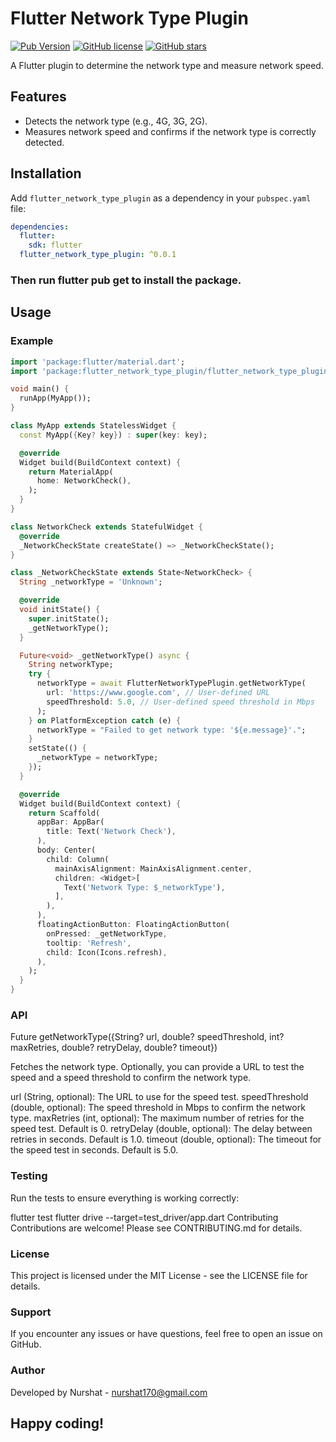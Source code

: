 # Flutter Network Type Plugin

[![Pub Version](https://img.shields.io/pub/v/flutter_network_type_plugin)](https://pub.dev/packages/flutter_network_type_plugin)
[![GitHub license](https://img.shields.io/github/license/nurshat13/flutter_network_type_plugin)](https://github.com/nurshat13/flutter_network_type_plugin/blob/main/LICENSE)
[![GitHub stars](https://img.shields.io/github/stars/nurshat13/flutter_network_type_plugin)](https://github.com/nurshat13/flutter_network_type_plugin/stargazers)

A Flutter plugin to determine the network type and measure network speed.

## Features

- Detects the network type (e.g., 4G, 3G, 2G).
- Measures network speed and confirms if the network type is correctly detected.

## Installation

Add `flutter_network_type_plugin` as a dependency in your `pubspec.yaml` file:

```yaml
dependencies:
  flutter:
    sdk: flutter
  flutter_network_type_plugin: ^0.0.1
```
### Then run flutter pub get to install the package.

## Usage

### Example

```dart
import 'package:flutter/material.dart';
import 'package:flutter_network_type_plugin/flutter_network_type_plugin.dart';

void main() {
  runApp(MyApp());
}

class MyApp extends StatelessWidget {
  const MyApp({Key? key}) : super(key: key);

  @override
  Widget build(BuildContext context) {
    return MaterialApp(
      home: NetworkCheck(),
    );
  }
}

class NetworkCheck extends StatefulWidget {
  @override
  _NetworkCheckState createState() => _NetworkCheckState();
}

class _NetworkCheckState extends State<NetworkCheck> {
  String _networkType = 'Unknown';

  @override
  void initState() {
    super.initState();
    _getNetworkType();
  }

  Future<void> _getNetworkType() async {
    String networkType;
    try {
      networkType = await FlutterNetworkTypePlugin.getNetworkType(
        url: 'https://www.google.com', // User-defined URL
        speedThreshold: 5.0, // User-defined speed threshold in Mbps
      );
    } on PlatformException catch (e) {
      networkType = "Failed to get network type: '${e.message}'.";
    }
    setState(() {
      _networkType = networkType;
    });
  }

  @override
  Widget build(BuildContext context) {
    return Scaffold(
      appBar: AppBar(
        title: Text('Network Check'),
      ),
      body: Center(
        child: Column(
          mainAxisAlignment: MainAxisAlignment.center,
          children: <Widget>[
            Text('Network Type: $_networkType'),
          ],
        ),
      ),
      floatingActionButton: FloatingActionButton(
        onPressed: _getNetworkType,
        tooltip: 'Refresh',
        child: Icon(Icons.refresh),
      ),
    );
  }
}
```
### API
Future<String> getNetworkType({String? url, double? speedThreshold, int? maxRetries, double? retryDelay, double? timeout})

Fetches the network type. Optionally, you can provide a URL to test the speed and a speed threshold to confirm the network type.

url (String, optional): The URL to use for the speed test.
speedThreshold (double, optional): The speed threshold in Mbps to confirm the network type.
maxRetries (int, optional): The maximum number of retries for the speed test. Default is 0.
retryDelay (double, optional): The delay between retries in seconds. Default is 1.0.
timeout (double, optional): The timeout for the speed test in seconds. Default is 5.0.
### Testing
Run the tests to ensure everything is working correctly:

flutter test
flutter drive --target=test_driver/app.dart
Contributing
Contributions are welcome! Please see CONTRIBUTING.md for details.

### License
This project is licensed under the MIT License - see the LICENSE file for details.

### Support
If you encounter any issues or have questions, feel free to open an issue on GitHub.

### Author
Developed by Nurshat - nurshat170@gmail.com

## Happy coding!
